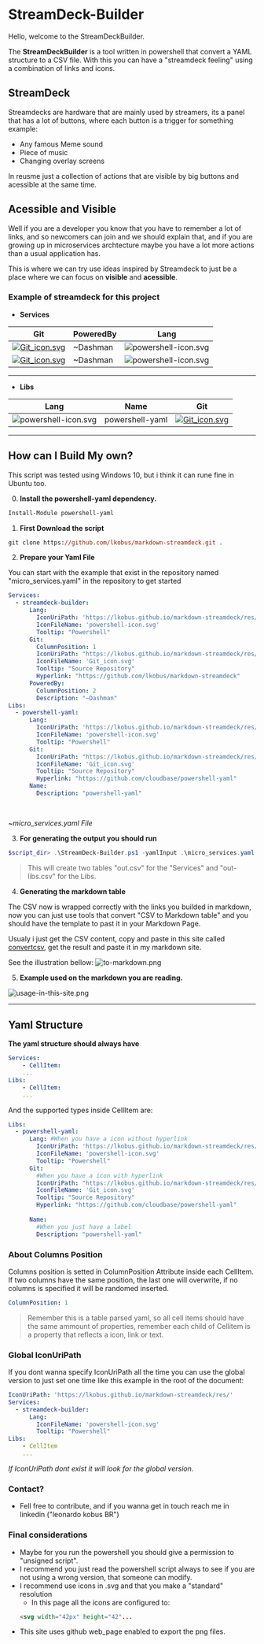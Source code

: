 # StreamDeck-Builder

Hello, welcome to the StreamDeckBuilder.

The **StreamDeckBuilder** is a tool written in powershell that convert a YAML structure to a CSV file. With this you can have a "streamdeck feeling" using a combination of links and icons.

## StreamDeck  

Streamdecks are hardware that are mainly used by streamers, its a panel that has a lot of buttons, where each button is a trigger for something example:
* Any famous Meme sound
* Piece of music
* Changing overlay screens

In reusme just a collection of actions that are visible by big buttons and acessible at the same time. 

## Acessible and Visible 

Well if you are a developer you know that you have to remember a lot of links, and so  newcomers can join and we should explain that, and if you are growing up in microservices archtecture maybe you have a lot more actions than a usual application has.

This is where we can try use ideas inspired by Streamdeck to just be a place where we can focus on **visible** and **acessible**.

### Example of streamdeck for this project


- **Services**

|Git                                                          |PoweredBy                                                                                              |Lang                                                                                                      |
|-------------------------------------------------------------|-------------------------------------------------------------------------------------------------------|----------------------------------------------------------------------------------------------------------|
|[![Git_icon.svg](https://lkobus.github.io/markdown-streamdeck/res//Git_icon.svg)](https://github.com/lkobus/markdown-streamdeck "Source Repository")|~Dashman                                                                                               |![powershell-icon.svg](https://lkobus.github.io/markdown-streamdeck/res//powershell-icon.svg "Powershell")|
|[![Git_icon.svg](https://lkobus.github.io/markdown-streamdeck/res//Git_icon.svg)](https://github.com/lkobus/markdown-streamdeck "Source Repository")|~Dashman                                                                                               |![powershell-icon.svg](https://lkobus.github.io/markdown-streamdeck/res//powershell-icon.svg "Powershell")|



---

- **Libs**

|Lang                                                         |Name                                                                                                   |Git                                                                                                       |
|-------------------------------------------------------------|-------------------------------------------------------------------------------------------------------|----------------------------------------------------------------------------------------------------------|
|![powershell-icon.svg](https://lkobus.github.io/markdown-streamdeck/res//powershell-icon.svg "Powershell")|powershell-yaml                                                                                        |[![Git_icon.svg](https://lkobus.github.io/markdown-streamdeck/res//Git_icon.svg)](https://github.com/cloudbase/powershell-yaml "Source Repository")|


---

## How can I Build My own?

This script was tested using Windows 10, but i think it can rune fine in Ubuntu too.

0. **Install the powershell-yaml dependency.**
```ps
Install-Module powershell-yaml
```

1. **First Download the script**

```ps
git clone https://github.com/lkobus/markdown-streamdeck.git .
```
2. **Prepare your Yaml File**

You can start with the example that exist in the repository named "micro_services.yaml" in the repository to get started
```yaml
Services:
  - streamdeck-builder:
      Lang:        
        IconUriPath: 'https://lkobus.github.io/markdown-streamdeck/res/'
        IconFileName: 'powershell-icon.svg'
        Tooltip: "Powershell"      
      Git:
        ColumnPosition: 1
        IconUriPath: "https://lkobus.github.io/markdown-streamdeck/res/"
        IconFileName: 'Git_icon.svg'
        Tooltip: "Source Repository"
        Hyperlink: "https://github.com/lkobus/markdown-streamdeck"
      PoweredBy:       
        ColumnPosition: 2
        Description: "~Dashman"  
Libs:
  - powershell-yaml:
      Lang:
        IconUriPath: 'https://lkobus.github.io/markdown-streamdeck/res/'
        IconFileName: 'powershell-icon.svg'
        Tooltip: "Powershell"       
      Git:      
        IconUriPath: "https://lkobus.github.io/markdown-streamdeck/res/"
        IconFileName: 'Git_icon.svg'
        Tooltip: "Source Repository"
        Hyperlink: "https://github.com/cloudbase/powershell-yaml"
      Name:
        Description: "powershell-yaml"
      
      
```
~*micro_services.yaml File*


3. **For generating the output you should run**

```ps1
$script_dir> .\StreamDeck-Builder.ps1 -yamlInput .\micro_services.yaml -outputCsv .\out.csv
```

> This will create two tables "out.csv" for the "Services" and "out-libs.csv" for the Libs.

4. **Generating the markdown table**

The CSV now is wrapped correctly with the links you builded in markdown, now you can just use tools that convert "CSV to Markdown table" and you should have the template to past it in your Markdown Page.

Usualy i just get the CSV content, copy and paste in this site called [convertcsv](https://www.convertcsv.com/csv-to-markdown.htm), get the result and paste it in my markdown site.

See the illustration bellow:
![to-markdown.png](https://lkobus.github.io/markdown-streamdeck/res/to-markdown.png)




5. **Example used on the markdown you are reading.**

![usage-in-this-site.png](https://lkobus.github.io/markdown-streamdeck/res/usage-in-this-site.png)


---


## Yaml Structure 
**The yaml structure should always have**
```yaml
Services:
    - CellItem:
    ...
Libs:
    - CellItem:
    ...
```

And the supported types inside CellItem are:
```yaml
Libs:
  - powershell-yaml:
      Lang: #When you have a icon without hyperlink
        IconUriPath: 'https://lkobus.github.io/markdown-streamdeck/res/' 
        IconFileName: 'powershell-icon.svg'
        Tooltip: "Powershell"       
      Git:      
        #When you have a icon with hyperlink
        IconUriPath: "https://lkobus.github.io/markdown-streamdeck/res/"
        IconFileName: 'Git_icon.svg'
        Tooltip: "Source Repository"
        Hyperlink: "https://github.com/cloudbase/powershell-yaml"
        
      Name:
        #When you just have a label
        Description: "powershell-yaml"
```

### About Columns Position
Columns position is setted in ColumnPosition Attribute inside each CellItem. If two columns have the same position, the last one will overwrite, if no columns is specified it will be randomed inserted.
```yaml
ColumnPosition: 1
```

> Remember this is a table parsed yaml, so all cell items should have the same ammount of properties, remember each child of Cellitem is a property that reflects a icon, link or text.

### Global IconUriPath
If you dont wanna specify IconUriPath all the time you can use the global version to just set one time like this example in the root of the document: 
```yaml
IconUriPath: 'https://lkobus.github.io/markdown-streamdeck/res/' 
Services:
  - streamdeck-builder:
      Lang:                
        IconFileName: 'powershell-icon.svg'
        Tooltip: "Powershell"      
Libs:
    - CellItem
    ...
```
*If IconUriPath dont exist it will look for the global version.*

### Contact?

- Fell free to contribute, and if you wanna get in touch reach me in linkedin ("leonardo kobus BR")

### Final considerations
- Maybe for you run the powershell you should give a permission to "unsigned script". 
- I recommend you just read the powershell script always to see if you are not using a wrong version, that someone can modify.
- I recommend use icons in .svg and that you make a "standard" resolution
  - In this page all the icons are configured to: 
  ```html  
  <svg width="42px" height="42"...
  ```
- This site uses github web_page enabled to export the png files.

